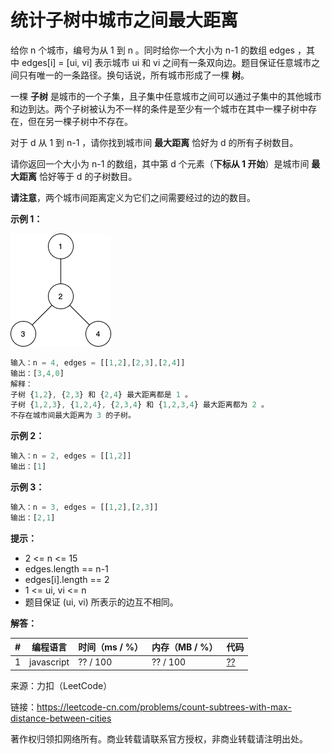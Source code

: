 # 统计子树中城市之间最大距离

给你 n 个城市，编号为从 1 到 n 。同时给你一个大小为 n-1 的数组 edges ，其中 edges[i] = [ui, vi] 表示城市 ui 和 vi 之间有一条双向边。题目保证任意城市之间只有唯一的一条路径。换句话说，所有城市形成了一棵 **树**。

一棵 **子树** 是城市的一个子集，且子集中任意城市之间可以通过子集中的其他城市和边到达。两个子树被认为不一样的条件是至少有一个城市在其中一棵子树中存在，但在另一棵子树中不存在。

对于 d 从 1 到 n-1 ，请你找到城市间 **最大距离** 恰好为 d 的所有子树数目。

请你返回一个大小为 n-1 的数组，其中第 d 个元素（**下标从 1 开始**）是城市间 **最大距离** 恰好等于 d 的子树数目。

**请注意**，两个城市间距离定义为它们之间需要经过的边的数目。

**示例 1：**

![示例1](./eg1.png)

``` javascript
输入：n = 4, edges = [[1,2],[2,3],[2,4]]
输出：[3,4,0]
解释：
子树 {1,2}, {2,3} 和 {2,4} 最大距离都是 1 。
子树 {1,2,3}, {1,2,4}, {2,3,4} 和 {1,2,3,4} 最大距离都为 2 。
不存在城市间最大距离为 3 的子树。
```

**示例 2：**

``` javascript
输入：n = 2, edges = [[1,2]]
输出：[1]
```

**示例 3：**

``` javascript
输入：n = 3, edges = [[1,2],[2,3]]
输出：[2,1]
```

**提示：**

- 2 <= n <= 15
- edges.length == n-1
- edges[i].length == 2
- 1 <= ui, vi <= n
- 题目保证 (ui, vi) 所表示的边互不相同。

**解答：**

**#**|**编程语言**|**时间（ms / %）**|**内存（MB / %）**|**代码**
--|--|--|--|--
1|javascript|?? / 100|?? / 100|[??](./javascript/ac_v1.js)

来源：力扣（LeetCode）

链接：https://leetcode-cn.com/problems/count-subtrees-with-max-distance-between-cities

著作权归领扣网络所有。商业转载请联系官方授权，非商业转载请注明出处。
